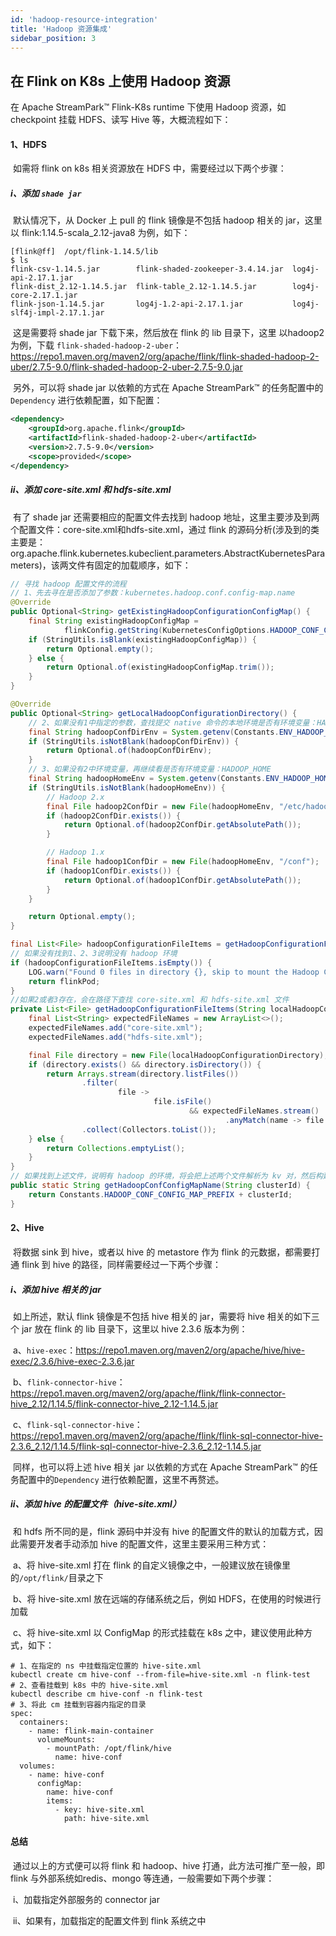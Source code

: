 ```yaml
---
id: 'hadoop-resource-integration'
title: 'Hadoop 资源集成'
sidebar_position: 3
---
```


## 在 Flink on K8s 上使用 Hadoop 资源

在 Apache StreamPark™ Flink-K8s runtime 下使用 Hadoop 资源，如 checkpoint 挂载 HDFS、读写 Hive 等，大概流程如下：

#### 1、HDFS

​       如需将 flink on k8s 相关资源放在 HDFS 中，需要经过以下两个步骤：

##### i、添加 `shade jar`

​           默认情况下，从 Docker 上 pull 的 flink 镜像是不包括 hadoop 相关的 jar，这里以 flink:1.14.5-scala_2.12-java8 为例，如下：

```shell
[flink@ff]  /opt/flink-1.14.5/lib
$ ls
flink-csv-1.14.5.jar        flink-shaded-zookeeper-3.4.14.jar  log4j-api-2.17.1.jar
flink-dist_2.12-1.14.5.jar  flink-table_2.12-1.14.5.jar        log4j-core-2.17.1.jar
flink-json-1.14.5.jar       log4j-1.2-api-2.17.1.jar           log4j-slf4j-impl-2.17.1.jar
```

​         这是需要将 shade jar 下载下来，然后放在 flink 的 lib 目录下，这里 以hadoop2 为例，下载 `flink-shaded-hadoop-2-uber`：https://repo1.maven.org/maven2/org/apache/flink/flink-shaded-hadoop-2-uber/2.7.5-9.0/flink-shaded-hadoop-2-uber-2.7.5-9.0.jar

​	另外，可以将 shade jar 以依赖的方式在 Apache StreamPark™ 的任务配置中的`Dependency` 进行依赖配置，如下配置：

```xml
<dependency>
    <groupId>org.apache.flink</groupId>
    <artifactId>flink-shaded-hadoop-2-uber</artifactId>
    <version>2.7.5-9.0</version>
    <scope>provided</scope>
</dependency>
```

##### ii、添加 core-site.xml 和 hdfs-site.xml

​            有了 shade jar 还需要相应的配置文件去找到 hadoop 地址，这里主要涉及到两个配置文件：core-site.xml和hdfs-site.xml，通过 flink 的源码分析(涉及到的类主要是：org.apache.flink.kubernetes.kubeclient.parameters.AbstractKubernetesParameters)，该两文件有固定的加载顺序，如下：

```java
// 寻找 hadoop 配置文件的流程
// 1、先去寻在是否添加了参数：kubernetes.hadoop.conf.config-map.name
@Override
public Optional<String> getExistingHadoopConfigurationConfigMap() {
    final String existingHadoopConfigMap =
            flinkConfig.getString(KubernetesConfigOptions.HADOOP_CONF_CONFIG_MAP);
    if (StringUtils.isBlank(existingHadoopConfigMap)) {
        return Optional.empty();
    } else {
        return Optional.of(existingHadoopConfigMap.trim());
    }
}

@Override
public Optional<String> getLocalHadoopConfigurationDirectory() {
    // 2、如果没有1中指定的参数，查找提交 native 命令的本地环境是否有环境变量：HADOOP_CONF_DIR
    final String hadoopConfDirEnv = System.getenv(Constants.ENV_HADOOP_CONF_DIR);
    if (StringUtils.isNotBlank(hadoopConfDirEnv)) {
        return Optional.of(hadoopConfDirEnv);
    }
    // 3、如果没有2中环境变量，再继续看是否有环境变量：HADOOP_HOME
    final String hadoopHomeEnv = System.getenv(Constants.ENV_HADOOP_HOME);
    if (StringUtils.isNotBlank(hadoopHomeEnv)) {
        // Hadoop 2.x
        final File hadoop2ConfDir = new File(hadoopHomeEnv, "/etc/hadoop");
        if (hadoop2ConfDir.exists()) {
            return Optional.of(hadoop2ConfDir.getAbsolutePath());
        }

        // Hadoop 1.x
        final File hadoop1ConfDir = new File(hadoopHomeEnv, "/conf");
        if (hadoop1ConfDir.exists()) {
            return Optional.of(hadoop1ConfDir.getAbsolutePath());
        }
    }

    return Optional.empty();
}

final List<File> hadoopConfigurationFileItems = getHadoopConfigurationFileItems(localHadoopConfigurationDirectory.get());
// 如果没有找到1、2、3说明没有 hadoop 环境
if (hadoopConfigurationFileItems.isEmpty()) {
    LOG.warn("Found 0 files in directory {}, skip to mount the Hadoop Configuration ConfigMap.", localHadoopConfigurationDirectory.get());
    return flinkPod;
}
//如果2或者3存在，会在路径下查找 core-site.xml 和 hdfs-site.xml 文件
private List<File> getHadoopConfigurationFileItems(String localHadoopConfigurationDirectory) {
    final List<String> expectedFileNames = new ArrayList<>();
    expectedFileNames.add("core-site.xml");
    expectedFileNames.add("hdfs-site.xml");

    final File directory = new File(localHadoopConfigurationDirectory);
    if (directory.exists() && directory.isDirectory()) {
        return Arrays.stream(directory.listFiles())
                .filter(
                        file ->
                                file.isFile()
                                        && expectedFileNames.stream()
                                                .anyMatch(name -> file.getName().equals(name)))
                .collect(Collectors.toList());
    } else {
        return Collections.emptyList();
    }
}
// 如果找到上述文件，说明有 hadoop 的环境，将会把上述两个文件解析为 kv 对，然后构建成一个 ConfigMap，名字命名规则如下：
public static String getHadoopConfConfigMapName(String clusterId) {
    return Constants.HADOOP_CONF_CONFIG_MAP_PREFIX + clusterId;
}
```



#### 2、Hive

​        将数据 sink 到 hive，或者以 hive 的 metastore 作为 flink 的元数据，都需要打通 flink 到 hive 的路径，同样需要经过一下两个步骤：

##### i、添加 hive 相关的 jar

​	     如上所述，默认 flink 镜像是不包括 hive 相关的 jar，需要将 hive 相关的如下三个 jar 放在 flink 的 lib 目录下，这里以 hive 2.3.6 版本为例：

​                a、`hive-exec`：https://repo1.maven.org/maven2/org/apache/hive/hive-exec/2.3.6/hive-exec-2.3.6.jar

​                b、`flink-connector-hive`：https://repo1.maven.org/maven2/org/apache/flink/flink-connector-hive_2.12/1.14.5/flink-connector-hive_2.12-1.14.5.jar

​                c、`flink-sql-connector-hive`：https://repo1.maven.org/maven2/org/apache/flink/flink-sql-connector-hive-2.3.6_2.12/1.14.5/flink-sql-connector-hive-2.3.6_2.12-1.14.5.jar

​               同样，也可以将上述 hive 相关 jar 以依赖的方式在 Apache StreamPark™ 的任务配置中的`Dependency` 进行依赖配置，这里不再赘述。

##### ii、添加 hive 的配置文件（hive-site.xml）

​	       和 hdfs 所不同的是，flink 源码中并没有 hive 的配置文件的默认的加载方式，因此需要开发者手动添加 hive 的配置文件，这里主要采用三种方式：

​		a、将 hive-site.xml 打在 flink 的自定义镜像之中，一般建议放在镜像里的`/opt/flink/`目录之下

​		b、将 hive-site.xml 放在远端的存储系统之后，例如 HDFS，在使用的时候进行加载

​		c、将 hive-site.xml 以 ConfigMap 的形式挂载在 k8s 之中，建议使用此种方式，如下：

```shell
# 1、在指定的 ns 中挂载指定位置的 hive-site.xml
kubectl create cm hive-conf --from-file=hive-site.xml -n flink-test
# 2、查看挂载到 k8s 中的 hive-site.xml
kubectl describe cm hive-conf -n flink-test 
# 3、将此 cm 挂载到容器内指定的目录
spec:
  containers:
    - name: flink-main-container
      volumeMounts:
        - mountPath: /opt/flink/hive
          name: hive-conf
  volumes:
    - name: hive-conf
      configMap:
        name: hive-conf
        items:
          - key: hive-site.xml
            path: hive-site.xml
```



#### 总结

​        通过以上的方式便可以将 flink 和 hadoop、hive 打通，此方法可推广至一般，即 flink 与外部系统如redis、mongo 等连通，一般需要如下两个步骤：

​        i、加载指定外部服务的 connector jar

​	ii、如果有，加载指定的配置文件到 flink 系统之中



